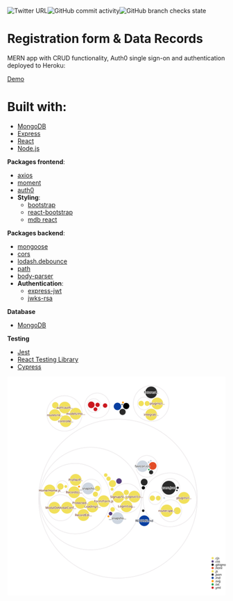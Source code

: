 ![Twitter URL](https://img.shields.io/twitter/url?style=social&url=https%3A%2F%2Ftwitter.com%2FVladBurlutsky)![GitHub commit activity](https://img.shields.io/github/commit-activity/m/nezlobnaya/registration_form?style=plastic)![GitHub branch checks state](https://img.shields.io/github/checks-status/nezlobnaya/registration_form/main)

# Registration form & Data Records

MERN app with CRUD functionality, Auth0 single sign-on and authentication deployed to Heroku:

[Demo](https://reggg-form.herokuapp.com/)

# <b>Built with</b>:
- [MongoDB](https://www.mongodb.com/)
- [Express](https://expressjs.com/)
- [React](https://reactjs.org)
- [Node.js](https://nodejs.org)


<b>Packages frontend</b>:
- [axios](https://www.npmjs.com/package/axios)
- [moment](https://www.npmjs.com/package/moment)
- [auth0](https://github.com/auth0/auth0-react)
- <b>Styling</b>:
  - [bootstrap](https://www.npmjs.com/package/bootstrap)
  - [react-bootstrap]( https://react-bootstrap.github.io/)
  - [mdb react]( https://mdbootstrap.com/docs/react/)
  
  
 
<b>Packages backend</b>:
- [mongoose](https://www.npmjs.com/package/mongoose)
- [cors](https://www.npmjs.com/package/cors)
- [lodash.debounce](https://www.npmjs.com/package/lodash.debounce)
- [path](https://www.npmjs.com/package/path)
- [body-parser](https://www.npmjs.com/package/body-parser)
- <b>Authentication</b>:
  - [express-jwt](https://github.com/auth0/express-jwt)
  - [jwks-rsa](https://github.com/auth0/node-jwks-rsa)

<b>Database</b>
- [MongoDB](https://www.mongodb.com/)

<b>Testing</b>
- [Jest](https://jestjs.io/)
- [React Testing Library](https://testing-library.com/docs/react-testing-library/intro/)
- [Cypress](https://cypress.io/)

![Visualization of the codebase](./diagram.svg)
